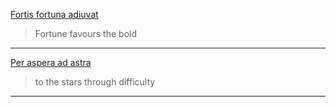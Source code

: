 [Fortis fortuna adiuvat](https://www.latin-is-simple.com/en/analysis/?text=fortis+fortuna+adiuvat&sent_seps=.&sent_seps=%2C&sent_seps=%3B&sent_seps=%3F&sent_seps=%21)

> Fortune favours the bold

---

[Per aspera ad astra](https://www.latin-is-simple.com/en/analysis/?text=Per+aspera+ad+astra&sent_seps=.&sent_seps=%2C&sent_seps=%3B&sent_seps=%3F&sent_seps=%21)

> to the stars through difficulty

---
